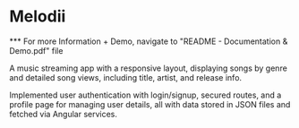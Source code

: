 # Melodii

*** For more Information + Demo, navigate to "README - Documentation & Demo.pdf" file

A music streaming app with a responsive layout, displaying songs by genre and detailed song views, including title, artist, and release info.

Implemented user authentication with login/signup, secured routes, and a profile page for managing user details, all with data stored in JSON files and fetched via Angular services.
